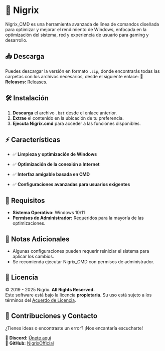 # 🚀 Nigrix 

Nigrix_CMD es una herramienta avanzada de línea de comandos diseñada para optimizar y mejorar el rendimiento de Windows, enfocada en la optimización del sistema, red y experiencia de usuario para gaming y desarrollo.

## 📥 Descarga

Puedes descargar la versión en formato `.zip`, donde encontrarás todas las carpetas con los archivos necesarios, desde el siguiente enlace:
📌 **Releases:** [Releases](https://github.com/NigrixOfficial/.github/releases/tag/Nigrix_CMD).   

## 🛠️ Instalación

1. **Descarga** el archivo `.bat` desde el enlace anterior.
2. **Extrae** el contenido en la ubicación de tu preferencia.
3. **Ejecuta Nigrix.cmd** para acceder a las funciones disponibles.

## ⚡ Características

- ✅ **Limpieza y optimización de Windows**

- ✅ **Optimización de la conexión a Internet**
- ✅ **Interfaz amigable basada en CMD**
- ✅ **Configuraciones avanzadas para usuarios exigentes**

## 📌 Requisitos

- **Sistema Operativo:** Windows 10/11
- **Permisos de Administrador:** Requeridos para la mayoría de las optimizaciones.

## 📝 Notas Adicionales

- Algunas configuraciones pueden requerir reiniciar el sistema para aplicar los cambios.
- Se recomienda ejecutar Nigrix_CMD con permisos de administrador.

## 🛑 Licencia  

© 2019 - 2025 Nigrix. **All Rights Reserved.**  
Este software está bajo la licencia **propietaria**. Su uso está sujeto a los términos del [Acuerdo de Licencia](https://github.com/NigrixOfficial/Nigrix_CMD/blob/main/LICENSE).  

## 👥 Contribuciones y Contacto  

¿Tienes ideas o encontraste un error? ¡Nos encantaría escucharte!  

📌 **Discord:** [Únete aquí](https://discord.gg/MvZV9VkuNY)  
📌 **GitHub:** [NigrixOfficial](https://github.com/NigrixOfficial)  
